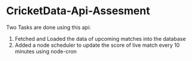 # CricketData-Api-Assesment
Two Tasks are done using this api:

1. Fetched and Loaded the data of upcoming matches into the database
2. Added a node scheduler to update the score of live match every 10 minutes using node-cron 
